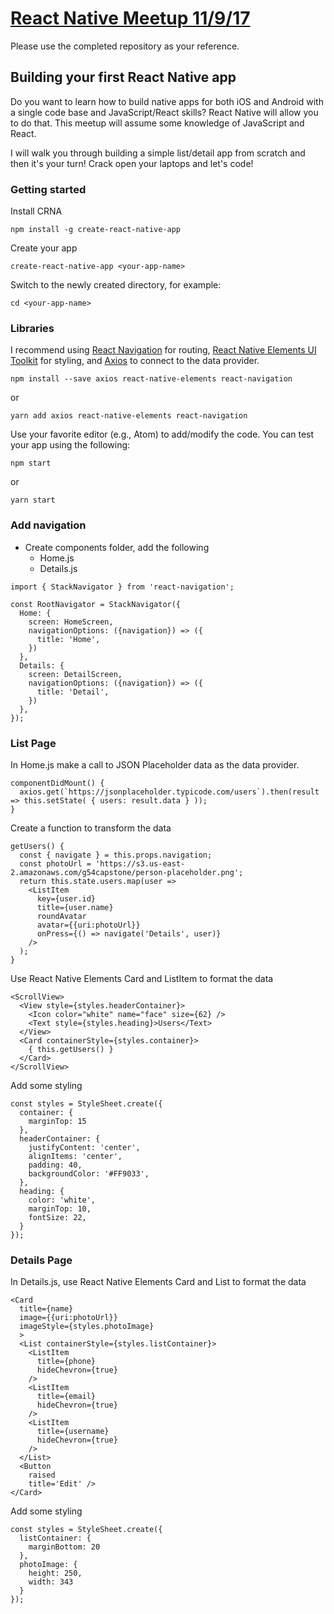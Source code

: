 # [React Native Meetup 11/9/17](https://www.meetup.com/ltcphx/events/244849005)

Please use the completed repository as your reference.

## Building your first React Native app

Do you want to learn how to build native apps for both iOS and Android with a single code base and JavaScript/React skills? React Native will allow you to do that. This meetup will assume some knowledge of JavaScript and React.

I will walk you through building a simple list/detail app from scratch and then it's your turn! Crack open your laptops and let's code!

### Getting started

Install CRNA
```
npm install -g create-react-native-app
```

Create your app
```
create-react-native-app <your-app-name>
```

Switch to the newly created directory, for example:

```
cd <your-app-name>
```

### Libraries

I recommend using [React Navigation](https://reactnavigation.org/) for routing, [React Native Elements UI Toolkit](https://react-native-training.github.io/react-native-elements/) for styling, and [Axios](https://www.npmjs.com/package/axios) to connect to the data provider.



```
npm install --save axios react-native-elements react-navigation
```
or
```
yarn add axios react-native-elements react-navigation
```

Use your favorite editor (e.g., Atom) to add/modify the code. You can test your app using the following:

```
npm start
```
or
```
yarn start
```

### Add navigation

* Create components folder, add the following
  * Home.js
  * Details.js

```
import { StackNavigator } from 'react-navigation';

const RootNavigator = StackNavigator({
  Home: {
    screen: HomeScreen,
    navigationOptions: ({navigation}) => ({
      title: 'Home',
    })
  },
  Details: {
    screen: DetailScreen,
    navigationOptions: ({navigation}) => ({
      title: 'Detail',
    })
  },
});
```

### List Page

In Home.js make a call to JSON Placeholder data as the data provider.

```
componentDidMount() {
  axios.get(`https://jsonplaceholder.typicode.com/users`).then(result => this.setState( { users: result.data } ));
}
```

Create a function to transform the data

```
getUsers() {
  const { navigate } = this.props.navigation;
  const photoUrl = 'https://s3.us-east-2.amazonaws.com/g54capstone/person-placeholder.png';
  return this.state.users.map(user =>
    <ListItem
      key={user.id}
      title={user.name}
      roundAvatar
      avatar={{uri:photoUrl}}
      onPress={() => navigate('Details', user)}
    />
  );
}
```

Use React Native Elements Card and ListItem to format the data

```
<ScrollView>
  <View style={styles.headerContainer}>
    <Icon color="white" name="face" size={62} />
    <Text style={styles.heading}>Users</Text>
  </View>
  <Card containerStyle={styles.container}>
    { this.getUsers() }
  </Card>
</ScrollView>
```

Add some styling

```
const styles = StyleSheet.create({
  container: {
    marginTop: 15
  },
  headerContainer: {
    justifyContent: 'center',
    alignItems: 'center',
    padding: 40,
    backgroundColor: '#FF9033',
  },
  heading: {
    color: 'white',
    marginTop: 10,
    fontSize: 22,
  }
});
```

### Details Page

In Details.js, use React Native Elements Card and List to format the data

```
<Card
  title={name}
  image={{uri:photoUrl}}
  imageStyle={styles.photoImage}
  >
  <List containerStyle={styles.listContainer}>
    <ListItem
      title={phone}
      hideChevron={true}
    />
    <ListItem
      title={email}
      hideChevron={true}
    />
    <ListItem
      title={username}
      hideChevron={true}
    />
  </List>
  <Button
    raised
    title='Edit' />
</Card>
```

Add some styling

```
const styles = StyleSheet.create({
  listContainer: {
    marginBottom: 20
  },
  photoImage: {
    height: 250,
    width: 343
  }
});
```
